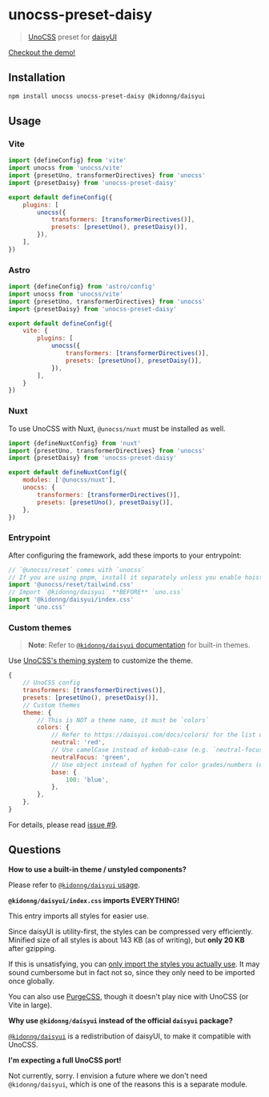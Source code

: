 # unocss-preset-daisy

> [UnoCSS](https://github.com/unocss/unocss) preset for [daisyUI](https://github.com/saadeghi/daisyui)

[Checkout the demo!](https://unocss-preset-daisy.vercel.app/)

## Installation

```sh
npm install unocss unocss-preset-daisy @kidonng/daisyui
```

## Usage

### Vite

```js
import {defineConfig} from 'vite'
import unocss from 'unocss/vite'
import {presetUno, transformerDirectives} from 'unocss'
import {presetDaisy} from 'unocss-preset-daisy'

export default defineConfig({
	plugins: [
		unocss({
			transformers: [transformerDirectives()],
			presets: [presetUno(), presetDaisy()],
		}),
	],
})
```

### Astro

```js
import {defineConfig} from 'astro/config'
import unocss from 'unocss/vite'
import {presetUno, transformerDirectives} from 'unocss'
import {presetDaisy} from 'unocss-preset-daisy'

export default defineConfig({
	vite: {
		plugins: [
			unocss({
				transformers: [transformerDirectives()],
				presets: [presetUno(), presetDaisy()],
			}),
		],
	}
})
```

### Nuxt

To use UnoCSS with Nuxt, `@unocss/nuxt` must be installed as well.

```js
import {defineNuxtConfig} from 'nuxt'
import {presetUno, transformerDirectives} from 'unocss'
import {presetDaisy} from 'unocss-preset-daisy'

export default defineNuxtConfig({
	modules: ['@unocss/nuxt'],
	unocss: {
		transformers: [transformerDirectives()],
		presets: [presetUno(), presetDaisy()],
	},
})
```

### Entrypoint

After configuring the framework, add these imports to your entrypoint:

```js
// `@unocss/reset` comes with `unocss`
// If you are using pnpm, install it separately unless you enable hoisting
import '@unocss/reset/tailwind.css'
// Import `@kidonng/daisyui` **BEFORE** `uno.css`
import '@kidonng/daisyui/index.css'
import 'uno.css'
```

### Custom themes

> **Note**: Refer to [`@kidonng/daisyui` documentation](https://github.com/kidonng/daisyui#themes) for built-in themes.

Use [UnoCSS's theming system](https://github.com/unocss/unocss#extend-theme) to customize the theme.

```js
{
	// UnoCSS config
	transformers: [transformerDirectives()],
	presets: [presetUno(), presetDaisy()],
	// Custom themes
	theme: {
		// This is NOT a theme name, it must be `colors`
		colors: {
			// Refer to https://daisyui.com/docs/colors/ for the list of color names
			neutral: 'red',
			// Use camelCase instead of kebab-case (e.g. `neutral-focus`)
			neutralFocus: 'green',
			// Use object instead of hyphen for color grades/numbers (e.g. `base-100`)
			base: {
				100: 'blue',
			},
		},
	},
}
```

For details, please read [issue #9](https://github.com/kidonng/unocss-preset-daisy/issues/9#issuecomment-1452292840).

## Questions

**How to use a built-in theme / unstyled components?**

Please refer to [`@kidonng/daisyui` usage](https://github.com/kidonng/daisyui#usage).

**`@kidonng/daisyui/index.css` imports EVERYTHING!**

This entry imports all styles for easier use.

Since daisyUI is utility-first, the styles can be compressed very efficiently. Minified size of all styles is about 143 KB (as of writing), but **only 20 KB** after gzipping.

If this is unsatisfying, you can [only import the styles you actually use](https://github.com/kidonng/daisyui#usage). It may sound cumbersome but in fact not so, since they only need to be imported once globally.

You can also use [PurgeCSS](https://purgecss.com/), though it doesn't play nice with UnoCSS (or Vite in large).

**Why use `@kidonng/daisyui` instead of the official `daisyui` package?**

[`@kidonng/daisyui`](https://github.com/kidonng/daisyui) is a redistribution of daisyUI, to make it compatible with UnoCSS.

**I'm expecting a full UnoCSS port!**

Not currently, sorry. I envision a future where we don't need `@kidonng/daisyui`, which is one of the reasons this is a separate module.
